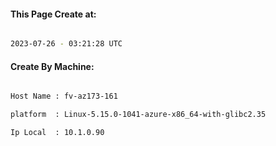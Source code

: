 
   
#### This Page Create at:

```bash

2023-07-26 - 03:21:28 UTC

```

#### Create By Machine:

```bash

Host Name : fv-az173-161

platform  : Linux-5.15.0-1041-azure-x86_64-with-glibc2.35

Ip Local  : 10.1.0.90

```

